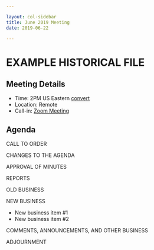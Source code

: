```yaml
---

layout: col-sidebar
title: June 2019 Meeting
date: 2019-06-22

---
```


# EXAMPLE HISTORICAL FILE

## Meeting Details
- Time: 2PM US Eastern [convert](https://www.timeanddate.com/worldclock/meetingdetails.html?year=2019&month=12&day=17&hour=19&min=0&sec=0&p1=16&p2=919&p3=78&p4=136&p5=137&p6=176&p7=179)
- Location: Remote
- Call-in: [Zoom Meeting](https://zoom.us/j/337156503)

## Agenda

CALL TO ORDER

CHANGES TO THE AGENDA

APPROVAL OF MINUTES

REPORTS

OLD BUSINESS

NEW BUSINESS
- New business item #1
- New business item #2

COMMENTS, ANNOUNCEMENTS, AND OTHER BUSINESS

ADJOURNMENT

